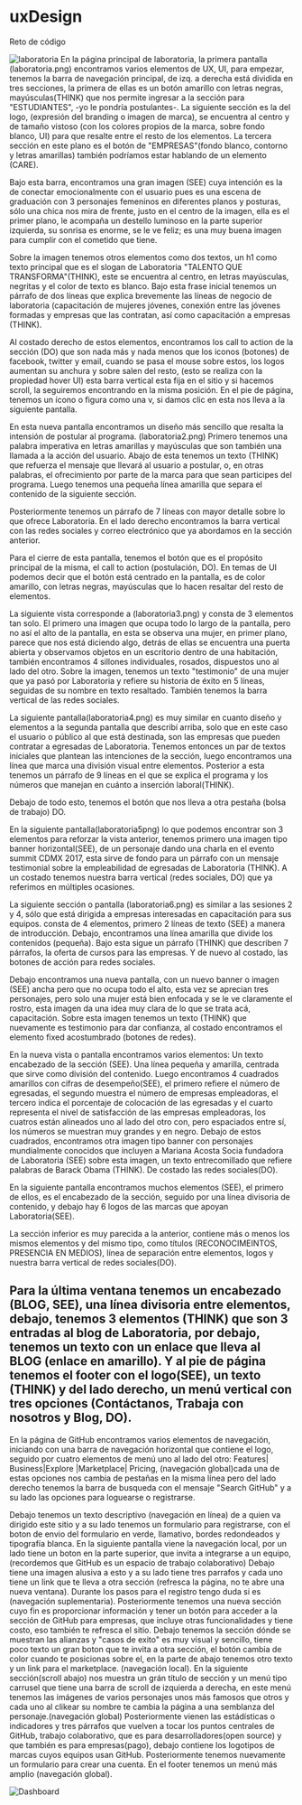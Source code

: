 # uxDesign
Reto de código


![laboratoria](./assets/images/laboratoria.png)
En la página principal de laboratoria, la primera pantalla (laboratoria.png) encontramos varios elementos de UX, UI, para empezar, tenemos la barra de navegación principal, de izq. a derecha está dividida en tres secciones, la primera de ellas es un botón amarillo con letras negras, mayúsculas(THINK) que nos permite ingresar a la sección para "ESTUDIANTES", -yo le pondría postulantes-.
 La siguiente sección es la del logo, (expresión del branding o imagen de marca), se encuentra al centro y de tamaño vistoso (con los colores propios de la marca, sobre fondo blanco, UI) para que resalte entre el resto de los elementos.
 La tercera sección en este plano es el botón de "EMPRESAS"(fondo blanco, contorno y letras amarillas) también podríamos estar hablando de un elemento (CARE).

Bajo esta barra, encontramos una gran imagen (SEE) cuya intención es la de conectar emocionalmente con el usuario pues es una escena de graduación con 3 personajes femeninos en diferentes planos y posturas, sólo una chica nos mira de frente, justo en el centro de la imagen, ella es el primer plano, le acompaña un destello luminoso en la parte superior izquierda, su sonrisa es enorme, se le ve feliz; es una muy buena imagen para cumplir con el cometido que tiene.

Sobre la imagen tenemos otros elementos como dos textos, un h1 como texto principal que es el slogan de Laboratoria "TALENTO QUE TRANSFORMA"(THINK), este se encuentra al centro, en letras mayúsculas, negritas y el color de texto es blanco. Bajo esta frase inicial tenemos un párrafo de dos líneas que explica brevemente las líneas de negocio de laboratoria (capacitación de mujeres jóvenes, conexión entre las jóvenes formadas y empresas que las contratan, así como capacitación a empresas (THINK).

Al costado derecho de estos elementos, encontramos los call to action de la sección (DO) que son nada más y nada menos que los iconos (botones) de facebook, twitter y email, cuando se pasa el mouse sobre estos, los logos aumentan su anchura y sobre salen del resto, (esto se realiza con la propiedad hover UI) esta barra vertical esta fija en el sitio y si hacemos scroll, la seguiremos encontrando en la misma posición.
En el pie de página, tenemos un ícono o figura como una v, si damos clic en esta nos lleva a la siguiente pantalla.

En esta nueva pantalla encontramos un diseño más sencillo que resalta la intensión de postular al programa. (laboratoria2.png)
Primero tenemos una palabra imperativa en letras amarillas y mayúsculas que son también una llamada a la acción del usuario.
Abajo de esta tenemos un texto (THINK) que refuerza el mensaje que llevará al usuario a postular, o, en otras palabras, el ofrecimiento por parte de la marca para que sean participes del programa.
Luego tenemos una pequeña línea amarilla que separa el contenido de la siguiente sección.

Posteriormente tenemos un párrafo de 7 líneas con mayor detalle sobre lo que ofrece Laboratoria.
En el lado derecho encontramos la barra vertical con las redes sociales y correo electrónico que ya abordamos en la sección anterior.

Para el cierre de esta pantalla, tenemos el botón que es el propósito principal de la misma, el call to action (postulación, DO). En temas de UI podemos decir que el botón está centrado en la pantalla, es de color amarillo, con letras negras, mayúsculas que lo hacen resaltar del resto de elementos.

La siguiente vista corresponde a (laboratoria3.png) y consta de 3 elementos tan solo. El primero una imagen que ocupa todo lo largo de la pantalla, pero no así el alto de la pantalla, en esta se observa una mujer, en primer plano, parece que nos está diciendo algo, detrás de ellas se encuentra una puerta abierta y observamos objetos en un escritorio dentro de una habitación, también encontramos 4 sillones individuales, rosados, dispuestos uno al lado del otro.
Sobre la imagen, tenemos un texto "testimonio" de una mujer que ya pasó por Laboratoria y refiere su historia de éxito en 5 líneas, seguidas de su nombre en texto resaltado.
También tenemos la barra vertical de las redes sociales.

La siguiente pantalla(laboratoria4.png) es muy similar en cuanto diseño y elementos a la segunda pantalla que describí arriba, solo que en este caso el usuario o público al que está destinada, son las empresas que pueden contratar a egresadas de Laboratoria. Tenemos entonces un par de textos iniciales que plantean las intenciones de la sección, luego encontramos una línea que marca una división visual entre elementos.
Posterior a esta tenemos un párrafo de 9 líneas en el que se explica el programa y los números que manejan en cuánto a inserción laboral(THINK).

Debajo de todo esto, tenemos el botón que nos lleva a otra pestaña (bolsa de trabajo) DO.

En la siguiente pantalla(laboratoria5png) lo que podemos encontrar son 3 elementos para reforzar la vista anterior, tenemos primero una imagen tipo banner horizontal(SEE), de un personaje dando una charla en el evento summit CDMX 2017, esta sirve de fondo para un párrafo con un mensaje testimonial sobre la empleabilidad de egresadas de Laboratoria (THINK).
A un costado tenemos nuestra barra vertical (redes sociales, DO) que ya referimos en múltiples ocasiones.

La siguiente sección o pantalla (laboratoria6.png) es similar a las sesiones 2 y 4, sólo que está dirigida a empresas interesadas en capacitación para sus equipos. consta de 4 elementos, primero 2 líneas de texto (SEE) a manera de introducción.
Debajo, encontramos una línea amarilla que divide los contenidos (pequeña).
Bajo esta sigue un párrafo (THINK) que describen 7 párrafos, la oferta de cursos para las empresas. Y de nuevo al costado, las botones de acción para redes sociales.

Debajo encontramos una nueva pantalla, con un nuevo banner o imagen (SEE) ancha pero que no ocupa todo el alto, esta vez se aprecian tres personajes, pero solo una mujer está bien enfocada y se le ve claramente el rostro, esta imagen da una idea muy clara de lo que se trata acá, capacitación. Sobre esta imagen tenemos un texto (THINK) que nuevamente es testimonio para dar confianza, al costado encontramos el elemento fixed acostumbrado (botones de redes).

En la nueva vista o pantalla encontramos varios elementos:
Un texto encabezado de la sección (SEE).
Una línea pequeña y amarilla, centrada que sirve como división del contenido.
Luego encontramos 4 cuadrados amarillos con cifras de desempeño(SEE), el primero refiere el número de egresadas, el segundo muestra el número de empresas empleadoras, el tercero indica el porcentaje de colocación de las egresadas y el cuarto representa el nivel de satisfacción de las empresas empleadoras, los cuatros están alineados uno al lado del otro con, pero espaciados entre sí, los números se muestran muy grandes y en negro.
Debajo de estos cuadrados, encontramos otra imagen tipo banner con personajes mundialmente conocidos que incluyen a Mariana Acosta Socia fundadora de Laboratoria (SEE) sobre esta imagen, un texto entrecomillado que refiere palabras de Barack Obama (THINK).
De costado las redes sociales(DO).

En la siguiente pantalla encontramos muchos elementos (SEE), el primero de ellos, es el encabezado de la sección, seguido por una línea divisoria de contenido, y debajo hay 6 logos de las marcas que apoyan Laboratoria(SEE).

La sección inferior es muy parecida a la anterior, contiene más o menos los mismos elementos y del mismo tipo, como títulos (RECONOCIMEINTOS, PRESENCIA EN MEDIOS), línea de separación entre elementos, logos y nuestra barra vertical de redes sociales(DO).

Para la última ventana tenemos un encabezado (BLOG, SEE), una línea divisoria entre elementos, debajo, tenemos 3 elementos (THINK) que son 3 entradas al blog de Laboratoria, por debajo, tenemos un texto con un enlace que lleva al BLOG (enlace en amarillo).
Y al pie de página tenemos el footer con el logo(SEE), un texto (THINK) y del lado derecho, un menú vertical con tres opciones (Contáctanos, Trabaja con nosotros y Blog, DO).
-----------------------------------------------------------------------------------------------------------------------
En la página de GitHub encontramos varios elementos de navegación, iniciando con una barra de navegación horizontal que contiene el logo, seguido por cuatro elementos de menú uno al lado del otro: Features| Business|Explore |Marketplace| Pricing, (navegación global)cada una de estas opciones nos cambia de pestañas en la misma línea pero del lado derecho tenemos la barra de busqueda con el mensaje "Search GitHub" y a su lado las opciones para loguearse o registrarse.

Debajo tenemos un texto descriptivo (navegación en línea) de a quien va dirigido este sitio y a su lado tenemos un formulario para registrarse, con el boton de envio del formulario en verde, llamativo, bordes redondeados y tipografía blanca.
En la siguiente pantalla viene la navegación local, por un lado tiene un boton en la parte superior, que invita a integrarse a un equipo, (recordemos que GitHub es un espacio de trabajo colaborativo) Debajo tiene una imagen alusiva a esto y a su lado tiene tres parrafos y cada uno tiene un link que te lleva a otra sección (refresca la página, no te abre una nueva ventana).
Durante los pasos para el registro tengo duda si es (navegación suplementaria).
Posteriormente tenemos una nueva sección cuyo fin es proporcionar información y tener un botón para acceder a la sección de GitHub para empresas, que incluye otras funcionalidades y tiene costo, eso también te refresca el sitio.
Debajo tenemos la sección dónde  se muestran las alianzas y "casos de exito" es muy visual y sencillo, tiene poco texto un gran boton que te invita a otra sección, el botón cambia de color cuando te posicionas sobre el, en la parte de abajo tenemos otro texto  y un link para el marketplace. (navegación local).
En la siguiente sección(scroll abajo) nos muestra un grán título de sección y un menú tipo carrusel que tiene una barra de scroll de izquierda a derecha, en este menú tenemos las imágenes de varios personajes unos más famosos que otros y cada uno al clikear su nombre te cambia la página a una semblanza del personaje.(navegación global)
Posteriormente vienen las estádísticas o indicadores y tres párrafos que vuelven a tocar los puntos centrales de GitHub, trabajo colaborativo, que es para desarrolladores(open source) y que también es para empresas(pago), debajo  contiene los logotipos de marcas cuyos equipos usan GitHub.
Posteriormente tenemos nuevamente un formulario para crear una cuenta.
En el footer tenemos un menú más amplio (navegación global).

![Dashboard](./assets/images/Dashboard.png)
